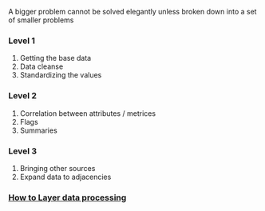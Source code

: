 A bigger problem cannot be solved elegantly unless broken down into a set of smaller problems

### Level 1
1. Getting the base data
2. Data cleanse
3. Standardizing the values

### Level 2
1. Correlation between attributes / metrices
2. Flags
3. Summaries

### Level 3
1. Bringing other sources
2. Expand data to adjacencies 


### [How to Layer data processing ](/adhocAnalysisRequest.sql)
